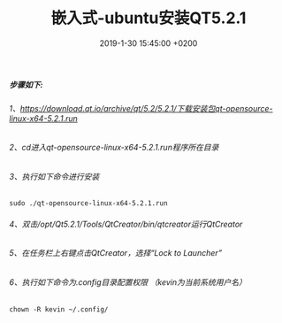 ﻿---
layout: post
title:  "嵌入式-ubuntu安装QT5.2.1"
date:   2019-1-30 15:45:00 +0200
categories: 嵌入式
---

##### 步骤如下:  
###### 1、https://download.qt.io/archive/qt/5.2/5.2.1/下载安装包qt-opensource-linux-x64-5.2.1.run  
###### 2、cd进入qt-opensource-linux-x64-5.2.1.run程序所在目录  
###### 3、执行如下命令进行安装  
```
sudo ./qt-opensource-linux-x64-5.2.1.run
```  
###### 4、双击/opt/Qt5.2.1/Tools/QtCreator/bin/qtcreator运行QtCreator  
###### 5、在任务栏上右键点击QtCreator，选择“Lock to Launcher”  
###### 6、执行如下命令为.config目录配置权限  （kevin为当前系统用户名）
```
chown -R kevin ~/.config/
```
